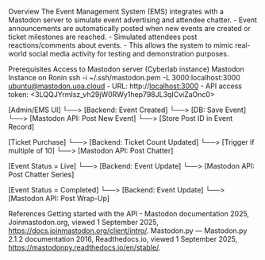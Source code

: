 Overview
The Event Management System (EMS) integrates with a Mastodon server to simulate event advertising and attendee chatter.
    - Event announcements are automatically posted when new events are created or ticket milestones are reached.
    - Simulated attendees post reactions/comments about events.
    - This allows the system to mimic real-world social media activity for testing and demonstration purposes.

Prerequisites
Access to Mastodon server (Cyberlab instance)
Mastodon Instance on Ronin
ssh -i ~/.ssh/mastodon.pem -L 3000:localhost:3000 ubuntu@mastodon.uoa.cloud
    - URL: http://<localhost:3000>
    - API access token: <3LQQJYrmIsz_vh29jW0RWy1hep798JL3qICviZaOnc0>

[Admin/EMS UI] 
    └──> [Backend: Event Created]
            └──> [DB: Save Event]
            └──> [Mastodon API: Post New Event]
                  └──> [Store Post ID in Event Record]

[Ticket Purchase]
    └──> [Backend: Ticket Count Updated]
            └──> [Trigger if multiple of 10]
            └──> [Mastodon API: Post Chatter]

[Event Status = Live]
    └──> [Backend: Event Update]
            └──> [Mastodon API: Post Chatter Series]

[Event Status = Completed]
    └──> [Backend: Event Update]
            └──> [Mastodon API: Post Wrap-Up]

References
Getting started with the API - Mastodon documentation 2025, Joinmastodon.org, viewed 1 September 2025, <https://docs.joinmastodon.org/client/intro/>.
Mastodon.py — Mastodon.py 2.1.2 documentation 2016, Readthedocs.io, viewed 1 September 2025, <https://mastodonpy.readthedocs.io/en/stable/>.